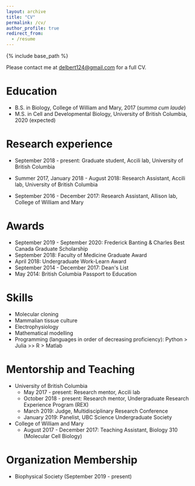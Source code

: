 ```yaml
---
layout: archive
title: "CV"
permalink: /cv/
author_profile: true
redirect_from:
  - /resume
---
```


{% include base_path %}

Please contact me at delbert124@gmail.com for a full CV. 

Education
======
* B.S. in Biology, College of William and Mary, 2017 (_summa cum laude_)
* M.S. in Cell and Developmental Biology, University of British Columbia, 2020 (expected)

Research experience
======
* September 2018 - present: Graduate student, Accili lab, University of British Columbia
  
* Summer 2017, January 2018 - August 2018: Research Assistant, Accili lab, University of British Columbia

* September 2016 - December 2017: Research Assistant, Allison lab, College of William and Mary
  
Awards
======
* September 2019 - September 2020: Frederick Banting & Charles Best Canada Graduate Scholarship
* September 2018: Faculty of Medicine Graduate Award
* April 2018: Undergraduate Work-Learn Award 
* September 2014 - December 2017: Dean's List
* May 2014: British Columbia Passport to Education 
  
Skills
======
* Molecular cloning
* Mammalian tissue culture
* Electrophysiology
* Mathematical modelling 
* Programming (languages in order of decreasing proficiency): Python > Julia >> R > Matlab

Mentorship and Teaching
======
* University of British Columbia
  * May 2017 - present: Research mentor, Accili lab
  * October 2018 - present: Research mentor, Undergraduate Research Experience Program (REX)
  * March 2019: Judge, Multidisciplinary Research Conference
  * January 2019: Panelist, UBC Science Undergraduate Society
* College of William and Mary
  * August 2017 - December 2017: Teaching Assistant, Biology 310 (Molecular Cell Biology)
  
Organization Membership
======
* Biophysical Society (September 2019 - present)
